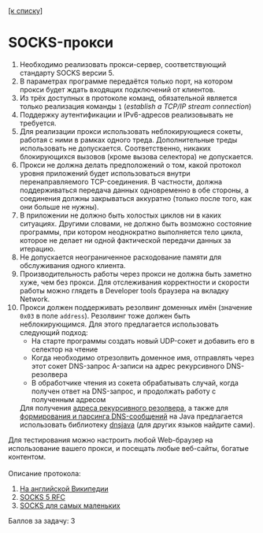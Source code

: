 <!DOCTYPE HTML PUBLIC "-//W3C//DTD HTML 4.01//EN" "http://www.w3.org/TR/html4/strict.dtd">
<html lang="ru">
<head>
    <meta http-equiv="Content-Type" content="text/html;charset=utf-8">
    <meta name="viewport" content="width=device-width, initial-scale=1">
    <title>Сети 2022, #5: SOCKS-прокси</title>
    <link rel="stylesheet" type="text/css" href="tasks.css">
</head>
<body>
<div class="task">
    <a id="toList" href="list.html">[к списку]</a>
    <h1>SOCKS-прокси</h1>
    <div>
        <ol>
        <li>Необходимо реализовать прокси-сервер, соответствующий стандарту SOCKS версии 5.</li>
        <li>В параметрах программе передаётся только порт, на котором прокси будет ждать входящих подключений от клиентов.</li>
        <li>Из трёх доступных в протоколе команд, обязательной является только реализация команды <code>1</code> (<i>establish a TCP/IP stream connection</i>)</li>
        <li>Поддержку аутентификации и IPv6-адресов реализовывать не требуется.</li>
        <li>Для реализации прокси использовать неблокирующиеся сокеты, работая с ними в рамках одного треда. Дополнительные треды использовать не допускается. Соответственно, никаких блокирующихся вызовов (кроме вызова селектора) не допускается.</li>
        <li>Прокси не должна делать предположений о том, какой протокол уровня приложений будет использоваться внутри перенаправляемого TCP-соединения. В частности, должна поддерживаться передача данных одновременно в обе стороны, а соединения должны закрываться аккуратно (только после того, как они больше не нужны).</li>
        <li>В приложении не должно быть холостых циклов ни в каких ситуациях. Другими словами, не должно быть возможно состояние программы, при котором неоднократно выполняется тело цикла, которое не делает ни одной фактической передачи данных за итерацию.</li>
        <li>Не допускается неограниченное расходование памяти для обслуживания одного клиента.</li>
        <li>Производительность работы через прокси не должна быть заметно хуже, чем без прокси. Для отслеживания корректности и скорости работы можно глядеть в Developer tools браузера на вкладку Network.</li>
        <li>Прокси должен поддерживать резолвинг доменных имён (значение <code>0x03</code> в поле <code>address</code>). Резолвинг тоже должен быть неблокирующимся. Для этого предлагается использовать следующий подход:
            <ul>
                <li>На старте программы создать новый UDP-сокет и добавить его в селектор на чтение</li>
                <li>Когда необходимо отрезолвить доменное имя, отправлять через этот сокет DNS-запрос A-записи на адрес рекурсивного DNS-резолвера</li>
                <li>В обработчике чтения из сокета обрабатывать случай, когда получен ответ на DNS-запрос, и продолжать работу с полученным адресом</li>
            </ul>
            Для получения <a href="https://stackoverflow.com/a/51844866/501399">адреса рекурсивного резолвера</a>, а также для <a href="https://javadoc.io/doc/dnsjava/dnsjava/latest/org/xbill/DNS/Message.html">формирования и парсинга DNS-сообщений</a> на Java предлагается использовать библиотеку <a href="http://www.dnsjava.org/">dnsjava</a> (для других языков найдите сами).
        </li>
        </ol>
    </div>
    <div>
        Для тестирования можно настроить любой Web-браузер на использование вашего прокси, и посещать любые веб-сайты, богатые контентом.
    </div>
    <br>
    <div>
    Описание протокола:
    <ol class="list-number">
        <li><a href="https://en.wikipedia.org/wiki/SOCKS">На английской Википедии</a></li>
        <li><a href="https://www.ietf.org/rfc/rfc1928.txt">SOCKS 5 RFC</a></li>
        <li><a href="socks.jpg">SOCKS для самых маленьких</a></li>
    </ol>
    </div>
<div>
    Баллов за задачу: 3
</div>
</div>
</body>
</html>
